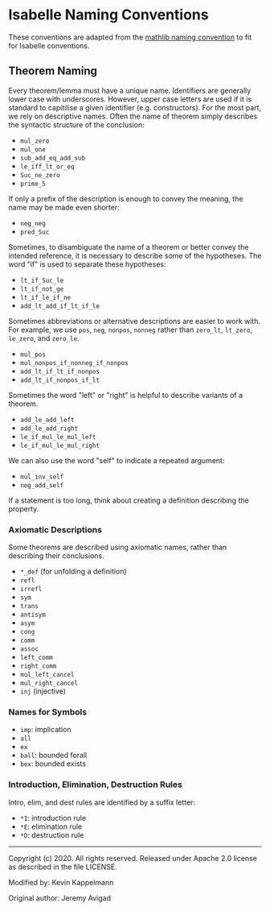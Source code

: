 # Isabelle Naming Conventions

These conventions are adapted from the
[mathlib naming convention](https://github.com/leanprover-community/mathlib/edit/master/docs/contribute/naming.md)
to fit for Isabelle conventions.

## Theorem Naming
Every theorem/lemma must have a unique name.
Identifiers are generally lower case with underscores.
However, upper case letters are used if it is standard to capitilise a given identifier (e.g. constructors). 
For the most part, we rely on descriptive names.
Often the name of theorem simply describes the syntactic structure of the conclusion:

- `mul_zero`
- `mul_one`
- `sub_add_eq_add_sub`
- `le_iff_lt_or_eq`
- `Suc_ne_zero`
- `prime_5`

If only a prefix of the description is enough to convey the meaning,
the name may be made even shorter:

- `neg_neg`
- `pred_Suc`

Sometimes, to disambiguate the name of a theorem or better convey the
intended reference, it is necessary to describe some of the
hypotheses. The word "if" is used to separate these hypotheses:

- `lt_if_Suc_le`
- `lt_if_not_ge`
- `lt_if_le_if_ne`
- `add_lt_add_if_lt_if_le`

Sometimes abbreviations or alternative descriptions are easier to work with.
For example, we use `pos`, `neg`, `nonpos`, `nonneg` rather than
`zero_lt`, `lt_zero`, `le_zero`, and `zero_le`.

- `mul_pos`
- `mul_nonpos_if_nonneg_if_nonpos`
- `add_lt_if_lt_if_nonpos`
- `add_lt_if_nonpos_if_lt`

Sometimes the word "left" or "right" is helpful to describe variants
of a theorem.

- `add_le_add_left`
- `add_le_add_right`
- `le_if_mul_le_mul_left`
- `le_if_mul_le_mul_right`

We can also use the word "self" to indicate a repeated argument:

- `mul_inv_self`
- `neg_add_self`

If a statement is too long, think about creating a definition describing the property.

### Axiomatic Descriptions

Some theorems are described using axiomatic names, rather than
describing their conclusions.

- `*_def`  (for unfolding a definition)
- `refl`
- `irrefl`
- `sym`
- `trans`
- `antisym`
- `asym`
- `cong`
- `comm`
- `assoc`
- `left_comm`
- `right_comm`
- `mul_left_cancel`
- `mul_right_cancel`
- `inj`  (injective)

### Names for Symbols

- `imp`: implication
- `all`
- `ex`
- `ball`: bounded forall
- `bex`: bounded exists

### Introduction, Elimination, Destruction Rules

Intro, elim, and dest rules are identified by a suffix letter:
- `*I`: introduction rule
- `*E`: elimination rule
- `*D`: destruction rule

------
Copyright (c) 2020. All rights reserved.
Released under Apache 2.0 license as described in the file LICENSE.

Modified by: Kevin Kappelmann

Original author: Jeremy Avigad

